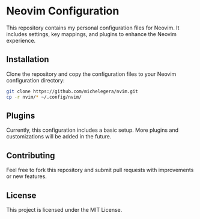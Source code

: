 # Neovim Configuration

This repository contains my personal configuration files for Neovim. It includes settings, key mappings, and plugins to enhance the Neovim experience.

## Installation

Clone the repository and copy the configuration files to your Neovim configuration directory:

```sh
git clone https://github.com/michelegera/nvim.git
cp -r nvim/* ~/.config/nvim/
```

## Plugins

Currently, this configuration includes a basic setup. More plugins and customizations will be added in the future.

## Contributing

Feel free to fork this repository and submit pull requests with improvements or new features.

## License

This project is licensed under the MIT License.

